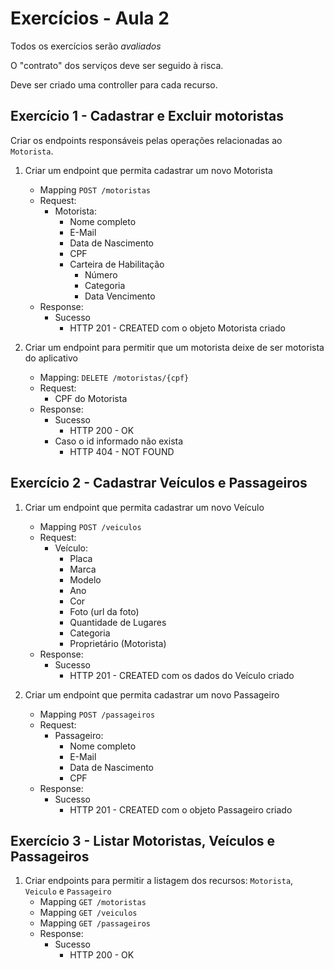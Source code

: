 # Exercícios - Aula 2

Todos os exercícios serão *avaliados* 

O "contrato" dos serviços deve ser seguido à risca.

Deve ser criado uma controller para cada recurso.

## Exercício 1 - Cadastrar e Excluir motoristas

Criar os endpoints responsáveis pelas operações relacionadas ao `Motorista`.

1. Criar um endpoint que permita cadastrar um novo Motorista
   - Mapping `POST /motoristas`
   - Request:
      - Motorista:
         - Nome completo
         - E-Mail
         - Data de Nascimento
         - CPF
         - Carteira de Habilitação
            - Número
            - Categoria
            - Data Vencimento
   - Response:
      - Sucesso
         - HTTP 201 - CREATED com o objeto Motorista criado

1. Criar um endpoint para permitir que um motorista deixe de ser motorista do aplicativo
   - Mapping: `DELETE /motoristas/{cpf}`
   - Request:
      - CPF do Motorista
   - Response:
      - Sucesso
         - HTTP 200 - OK
      - Caso o id informado não exista
         - HTTP 404 - NOT FOUND

## Exercício 2 - Cadastrar Veículos e Passageiros

1. Criar um endpoint que permita cadastrar um novo Veículo
   - Mapping `POST /veiculos`
   - Request:
      - Veículo:
         - Placa
         - Marca
         - Modelo
         - Ano
         - Cor
         - Foto (url da foto)
         - Quantidade de Lugares
         - Categoria
         - Proprietário (Motorista)
   - Response:
      - Sucesso
         - HTTP 201 - CREATED com os dados do Veículo criado

1. Criar um endpoint que permita cadastrar um novo Passageiro
   - Mapping `POST /passageiros`
   - Request:
      - Passageiro:
         - Nome completo 
         - E-Mail 
         - Data de Nascimento 
         - CPF
   - Response:
      - Sucesso
         - HTTP 201 - CREATED com o objeto Passageiro criado

## Exercício 3 - Listar Motoristas, Veículos e Passageiros

1. Criar endpoints para permitir a listagem dos recursos: `Motorista`, `Veiculo` e `Passageiro`
   - Mapping `GET /motoristas`
   - Mapping `GET /veiculos`
   - Mapping `GET /passageiros`
   - Response:
      - Sucesso
         - HTTP 200 - OK
